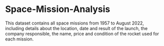 # Space-Mission-Analysis
This dataset contains all space missions from 1957 to August 2022, including details about the location, date and result of the launch, the company responsible, the name, price and condition of the rocket used for each mission.
